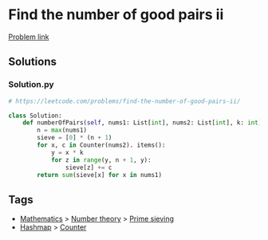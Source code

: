 # Find the number of good pairs ii

[Problem link](https://leetcode.com/problems/find-the-number-of-good-pairs-ii/)

## Solutions


### Solution.py
```py
# https://leetcode.com/problems/find-the-number-of-good-pairs-ii/

class Solution:
    def numberOfPairs(self, nums1: List[int], nums2: List[int], k: int) -> int:
        n = max(nums1)
        sieve = [0] * (n + 1)
        for x, c in Counter(nums2). items():
            y = x * k
            for z in range(y, n + 1, y):
                sieve[z] += c
        return sum(sieve[x] for x in nums1)
```
## Tags

* [Mathematics](/README.md#Mathematics) > [Number theory](/README.md#Mathematics-Number_theory) > [Prime sieving](/README.md#Mathematics-Number_theory-Prime_sieving)
* [Hashmap](/README.md#Hashmap) > [Counter](/README.md#Hashmap-Counter)
